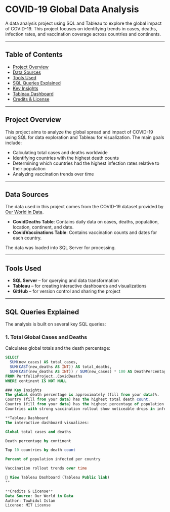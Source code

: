 #  COVID-19 Global Data Analysis

A data analysis project using SQL and Tableau to explore the global impact of COVID-19. This project focuses on identifying trends in cases, deaths, infection rates, and vaccination coverage across countries and continents.

---

##  Table of Contents

- [Project Overview](#project-overview)
- [Data Sources](#data-sources)
- [Tools Used](#tools-used)
- [SQL Queries Explained](#sql-queries-explained)
- [Key Insights](#key-insights)
- [Tableau Dashboard](#tableau-dashboard)
- [Credits & License](#credits--license)

---

##  Project Overview

This project aims to analyze the global spread and impact of COVID-19 using SQL for data exploration and Tableau for visualization. The main goals include:

- Calculating total cases and deaths worldwide
- Identifying countries with the highest death counts
- Determining which countries had the highest infection rates relative to their population
- Analyzing vaccination trends over time

---

##  Data Sources

The data used in this project comes from the COVID-19 dataset provided by [Our World in Data](https://ourworldindata.org/coronavirus).

- **CovidDeaths Table**: Contains daily data on cases, deaths, population, location, continent, and date.
- **CovidVaccinations Table**: Contains vaccination counts and dates for each country.

The data was loaded into SQL Server for processing.

---

## Tools Used

- **SQL Server** – for querying and data transformation
- **Tableau** – for creating interactive dashboards and visualizations
- **GitHub** – for version control and sharing the project

---

## SQL Queries Explained

The analysis is built on several key SQL queries:

### 1. Total Global Cases and Deaths
Calculates global totals and the death percentage:

```sql
SELECT 
  SUM(new_cases) AS total_cases,
  SUM(CAST(new_deaths AS INT)) AS total_deaths,
  SUM(CAST(new_deaths AS INT)) / SUM(new_cases) * 100 AS DeathPercentage
FROM PortfolioProject..CovidDeaths
WHERE continent IS NOT NULL

### Key Insights
The global death percentage is approximately (fill from your data)%.
Country (fill from your data) has the highest total death count.
Country (fill from your data) has the highest percentage of population infected.
Countries with strong vaccination rollout show noticeable drops in infection rates over time.

**Tableau Dashboard
The interactive dashboard visualizes:

Global total cases and deaths

Death percentage by continent

Top 10 countries by death count

Percent of population infected per country

Vaccination rollout trends over time

🔗 View Tableau Dashboard (Tableau Public link)
**

**Credits & License**
Data Source: Our World in Data
Author: Towhidul Islam
License: MIT License

